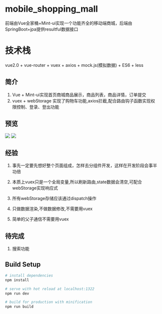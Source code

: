 # mobile_shopping_mall
前端由Vue全家桶+Mint-ui实现一个功能齐全的移动端商城，后端由SpringBoot+jpa提供resultful数据接口

# 技术栈

vue2.0 + vue-router + vuex + axios + mock.js(模拟数据) + ES6 + less

## 简介

1. Vue + Mint-ui实现首页商城商品展示，商品列表，商品详情，订单提交
2. vuex + webStorage 实现了购物车功能,axios拦截,配合路由钩子函数实现权限控制、登录、登出功能

## 预览

![](./static/car.gif)   ![](./static/login.gif)


## 经验

1. 事先一定要先想好整个页面组成，怎样去分组件开发，这样在开发阶段会事半功倍

2. 本质上vuex只是一个全局变量,所以刷新路由,state数据会清空,可配合webStorage实现响应式

3. 所有webStorage存储应该通过dispatch操作

4. 只做数据渲染,不做数据修改,不需要用vuex

5. 简单的父子通信不需要用vuex

## 待完成

1. 搜索功能


## Build Setup

``` bash
# install dependencies
npm install

# serve with hot reload at localhost:1322
npm run dev

# build for production with minification
npm run build

